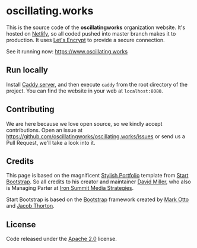 oscillating.works
=================

This is the source code of the **oscillatingworks** organization website. It's
hosted on [Netlify](https://www.netlify.com/), so all coded pushed
into master branch makes it to production. It uses [Let's Encrypt](https://letsencrypt.org)
to provide a secure connection.

See it running now: https://www.oscillating.works

Run locally
-----------

Install [Caddy server](https://caddyserver.com), and then execute `caddy` from
the root directory of the project. You can find the website in your
web at `localhost:8080`.

Contributing
------------

We are here because we love open source, so we kindly accept contributions.
Open an issue at https://github.com/oscillatingworks/oscillating.works/issues or send
us a Pull Request, we'll take a look into it.

Credits
-------

This page is based on the magnificent [Stylish Portfolio](http://startbootstrap.com/template-overviews/stylish-portfolio/)
template from [Start Bootstrap](http://startbootstrap.com/). So all credits to his creator
and maintainer [David Miller](https://twitter.com/davidmillerskt), who also is Managing Parter
at [Iron Summit Media Strategies](http://www.ironsummitmedia.com/).

Start Bootstrap is based on the [Bootstrap](http://getbootstrap.com/) framework created
by [Mark Otto](https://twitter.com/mdo) and [Jacob Thorton](https://twitter.com/fat).

License
-------

Code released under the [Apache 2.0](https://github.com/oscillatingworks/oscillatingworks.github.io/blob/master/LICENSE) license.
